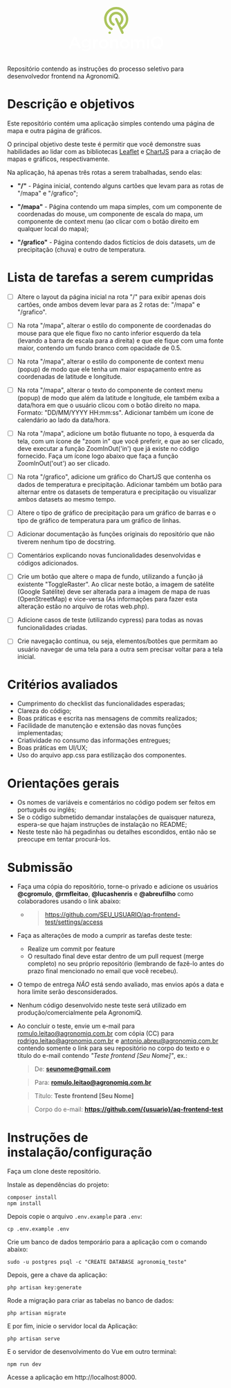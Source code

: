 <p align="center">
  <br>
  <div style="margin:auto; width: 220px">
  <svg xmlns="http://www.w3.org/2000/svg" viewBox="0 0 510.2 240.9" class="w-24"><g><g><path fill="#ABC45C" d="M320,67.1c0-35.8-29.1-64.8-64.8-64.8s-64.8,29.1-64.8,64.8c0,24.8,14.5,47.8,36.8,58.5c3.2,1.5,7,0.2,8.6-3
			c1.5-3.2,0.2-7-3-8.6c-17.9-8.6-29.5-27-29.5-46.9c0-28.7,23.3-52,52-52s52,23.3,52,52c0,17.9-9.5,34.7-24.5,44.1l-5.6-12
			C287.6,92,294,80,294,67.1c0-21.4-17.4-38.9-38.9-38.9c-21.4,0-38.9,17.4-38.9,38.9c0,14.9,8.3,28.2,21.6,34.8
			c0.9,0.5,1.9,0.7,2.9,0.7c2.4,0,4.6-1.3,5.8-3.6c1.6-3.2,0.3-7-2.9-8.6c-8.9-4.4-14.5-13.4-14.5-23.3c0-14.3,11.7-26,26-26
			c14.3,0,26,11.7,26,26c0,7.9-3.6,15.3-9.6,20.2L261,64.4c-1.5-3.2-5.3-4.6-8.5-3.1c-3.2,1.5-4.6,5.3-3.1,8.5l33.9,73.2
			c1.1,2.3,3.4,3.7,5.8,3.7c0.9,0,1.8-0.2,2.7-0.6c3.2-1.5,4.6-5.3,3.1-8.5l-6.8-14.7C307.6,111.4,320,90,320,67.1z"></path><path fill="#ABC45C" d="M220.1,133.9c-3.6,0-6.5,2.9-6.5,6.5c0,3.6,2.9,6.5,6.5,6.5c3.6,0,6.5-2.9,6.5-6.5
			C226.6,136.7,223.7,133.9,220.1,133.9z"></path></g><g><path fill="#fff" d="M40,164.1c-1.3-2.8-3.4-4.5-6.6-4.5h-0.5c-3.2,0-5.4,1.7-6.7,4.5L2.6,216.7c-0.5,0.9-0.7,1.7-0.7,2.5
			c0,2.9,2.3,5.2,5.2,5.2c2.4,0,4.3-1.3,5.2-3.5l5.4-12.2h30.8l5.2,11.9c1,2.4,2.8,3.9,5.4,3.9c3,0,5.3-2.4,5.3-5.4
			c0-0.7-0.2-1.5-0.6-2.4L40,164.1z M21.8,198.8L33,173.1l11.2,25.7H21.8z"></path><path fill="#fff" d="M113.4,175.5c-3,0-5.4,2.4-5.4,5.4v2.3c-3.7-4.4-8.7-8.2-16.8-8.2c-11.2,0-21.8,8.3-21.8,22.5v0.2
			c0,14.1,10.5,22.4,21.8,22.4c7.9,0,12.9-3.6,16.9-8.8v3.7c0,9.6-5.4,14.7-15.2,14.7c-5.5,0-10.3-1.4-14.7-3.8
			c-0.5-0.3-1.2-0.5-2-0.5c-2.5,0-4.6,2.1-4.6,4.5c0,2.1,1.2,3.6,3.1,4.4c5.8,2.8,11.8,4.3,18.5,4.3c8.6,0,15.3-2.1,19.7-6.4
			c4-4,6.1-10,6.1-18.1v-33.1C119,178,116.5,175.5,113.4,175.5z M108.2,197.7c0,7.8-6.4,13.2-14.1,13.2c-7.5,0-13.6-5.4-13.6-13.2
			v-0.2c0-7.9,6-13.2,13.6-13.2c7.6,0,14.1,5.4,14.1,13.2V197.7z"></path><path fill="#fff" d="M154,175.4c-4.8,0-9.5,4.5-12.1,10.5v-4.9c0-3.1-2.4-5.5-5.5-5.5c-3.1,0-5.4,2.4-5.4,5.5V219
			c0,3.1,2.5,5.4,5.4,5.4c3.1,0,5.5-2.4,5.5-5.4v-14.2c0-11.3,5.4-17.3,13.2-18.7c2.5-0.5,4.4-2.4,4.4-5.3
			C159.4,177.7,157.4,175.4,154,175.4z"></path><path fill="#fff" d="M187.9,175.1c-14.7,0-25.6,11.3-25.6,25v0.2c0,13.6,10.8,24.8,25.4,24.8c14.8,0,25.7-11.3,25.7-25v-0.2
			C213.4,186.2,202.6,175.1,187.9,175.1z M202.4,200.3c0,8.3-5.6,15.2-14.5,15.2c-8.5,0-14.6-7-14.6-15.3v-0.2
			c0-8.3,5.6-15.2,14.4-15.2c8.6,0,14.7,7,14.7,15.4V200.3z"></path><path fill="#fff" d="M248.7,175.1c-7.4,0-11.9,3.9-15,8.3v-2.4c0-3.1-2.4-5.5-5.5-5.5c-3.1,0-5.4,2.4-5.4,5.5V219
			c0,3.1,2.5,5.4,5.4,5.4c3.1,0,5.5-2.4,5.5-5.4v-22c0-7.4,4.4-11.9,10.8-11.9c6.5,0,10.3,4.3,10.3,11.7V219c0,3.1,2.5,5.4,5.5,5.4
			c3.1,0,5.4-2.4,5.4-5.4v-25.6C265.8,182.3,259.5,175.1,248.7,175.1z"></path><path fill="#fff" d="M300.2,175.1c-14.7,0-25.6,11.3-25.6,25v0.2c0,13.6,10.8,24.8,25.4,24.8c14.8,0,25.7-11.3,25.7-25v-0.2
			C325.7,186.2,314.9,175.1,300.2,175.1z M314.7,200.3c0,8.3-5.6,15.2-14.5,15.2c-8.5,0-14.6-7-14.6-15.3v-0.2
			c0-8.3,5.6-15.2,14.4-15.2c8.6,0,14.7,7,14.7,15.4V200.3z"></path><path fill="#fff" d="M391.1,175.1c-7.3,0-12.3,3.4-16.2,8.4c-2.5-5.1-7.4-8.4-14.3-8.4c-7.4,0-11.5,4-14.6,8.3v-2.3
			c0-3.1-2.4-5.5-5.5-5.5s-5.4,2.4-5.4,5.5V219c0,3.1,2.5,5.4,5.4,5.4c3.1,0,5.5-2.4,5.5-5.4v-22c0-7.3,4.2-11.9,10.3-11.9
			c6.1,0,9.7,4.2,9.7,11.6V219c0,3.1,2.4,5.4,5.5,5.4c3,0,5.4-2.4,5.4-5.4v-22c0-7.7,4.3-11.9,10.3-11.9c6.2,0,9.7,4.1,9.7,11.7V219
			c0,3.1,2.4,5.4,5.5,5.4c3.1,0,5.4-2.4,5.4-5.4v-25.6C407.9,181.7,401.5,175.1,391.1,175.1z"></path><path fill="#fff" d="M425.5,157.8c-3.5,0-6.3,2.1-6.3,5.4v0.5c0,3.3,2.7,5.4,6.3,5.4c3.5,0,6.3-2.2,6.3-5.4v-0.5
			C431.7,159.9,429,157.8,425.5,157.8z"></path><path fill="#fff" d="M425.5,175.5c-3.1,0-5.4,2.4-5.4,5.5V219c0,3.1,2.4,5.4,5.4,5.4c3.1,0,5.5-2.4,5.5-5.4v-37.9
			C431,178,428.5,175.5,425.5,175.5z"></path><path fill="#fff" d="M475.3,159.4c-19.5,0-33.3,15-33.3,32.8v0.2c0,17.9,13.6,32.7,33.1,32.7c3.3,0,6.4-0.5,9.3-1.3l1.7,3.6
			c0.9,1.9,2.8,3,4.8,3c0.8,0,1.5-0.2,2.2-0.5c2.6-1.2,3.8-4.4,2.5-7l-1.6-3.5c8.9-5.9,14.3-16,14.3-27.3V192
			C508.4,174.2,494.8,159.4,475.3,159.4z M496.7,192.4c0,6.9-2.7,13-7.3,17.1l-2-4.2c-1.2-2.6-4.4-3.8-7-2.5c-2.6,1.2-3.8,4.4-2.5,7
			l2.1,4.4c-1.5,0.3-3,0.5-4.6,0.5c-12.6,0-21.6-10.2-21.6-22.5V192c0-12.3,8.8-22.4,21.4-22.4s21.6,10.3,21.6,22.6V192.4z"></path></g></g></svg>
      </div>
  <br>
</p>
 
Repositório contendo as instruções do processo seletivo para desenvolvedor frontend na AgronomiQ.

# Descrição e objetivos

Este repositório contém uma aplicação simples contendo uma página de mapa e outra página de gráficos.

O principal objetivo deste teste é permitir que você demonstre suas habilidades ao lidar com as bibliotecas [Leaflet](https://github.com/Leaflet/Leaflet) e [ChartJS](https://www.chartjs.org/docs/latest/getting-started/) para a criação de mapas e gráficos, respectivamente.

Na aplicação, há apenas três rotas a serem trabalhadas, sendo elas:
* **"/"** - Página inicial, contendo alguns cartões que levam para as rotas de "/mapa" e "/grafico";

* **"/mapa"** - Página contendo um mapa simples, com um componente de coordenadas do mouse, um componente de escala do mapa, um componente de context menu (ao clicar com o botão direito em qualquer local do mapa);

* **"/grafico"** - Página contendo dados fictícios de dois datasets, um de precipitação (chuva) e outro de temperatura.


# Lista de tarefas a serem cumpridas
- [ ] Altere o layout da página inicial na rota "/" para exibir apenas dois cartões, onde ambos devem levar para as 2 rotas de: "/mapa" e "/grafico".
- [ ] Na rota "/mapa", alterar o estilo do componente de coordenadas do mouse para que ele fique fixo no canto inferior esquerdo da tela (levando a barra de escala para a direita) e que ele fique com uma fonte maior, contendo um fundo branco com opacidade de 0.5.
- [ ] Na rota "/mapa", alterar o estilo do componente de context menu (popup) de modo que ele tenha um maior espaçamento entre as coordenadas de latitude e longitude.
- [ ] Na rota "/mapa", alterar o texto do componente de context menu (popup) de modo que além da latitude e longitude, ele também exiba a data/hora em que o usuário clicou com o botão direito no mapa. Formato: "DD/MM/YYYY HH:mm:ss". Adicionar também um ícone de calendário ao lado da data/hora.
- [ ] Na rota "/mapa", adicione um botão flutuante no topo, à esquerda da tela, com um ícone de "zoom in" que você preferir, e que ao ser clicado, deve executar a função ZoomInOut('in') que já existe no código fornecido. Faça um ícone logo abaixo que faça a função ZoomInOut('out') ao ser clicado.
- [ ] Na rota "/grafico", adicione um gráfico do ChartJS que contenha os dados de temperatura e precipitação. Adicionar também um botão para alternar entre os datasets de temperatura e precipitação ou visualizar ambos datasets ao mesmo tempo.
- [ ] Altere o tipo de gráfico de precipitação para um gráfico de barras e o tipo de gráfico de temperatura para um gráfico de linhas.
- [ ] Adicionar documentação às funções originais do repositório que não tiverem nenhum tipo de docstring.
- [ ] Comentários explicando novas funcionalidades desenvolvidas e códigos adicionados.
- [ ] Crie um botão que altere o mapa de fundo, utilizando a função já existente "ToggleRaster". Ao clicar neste botão, a imagem de satélite (Google Satélite) deve ser alterada para a imagem de mapa de ruas (OpenStreetMap) e vice-versa (As informações para fazer esta alteração estão no arquivo de rotas web.php).
- [ ] Adicione casos de teste (utilizando cypress) para todas as novas funcionalidades criadas.
- [ ] Crie navegação contínua, ou seja, elementos/botões que permitam ao usuário navegar de uma tela para a outra sem precisar voltar para a tela inicial.


# Critérios avaliados
* Cumprimento do checklist das funcionalidades esperadas;
* Clareza do código;
* Boas práticas e escrita nas mensagens de commits realizados;
* Facilidade de manutenção e extensão das novas funções implementadas;
* Criatividade no consumo das informações entregues;
* Boas práticas em UI/UX;
* Uso do arquivo app.css para estilização dos componentes.

# Orientações gerais
* Os nomes de variáveis e comentários no código podem ser feitos em português ou inglês;
* Se o código submetido demandar instalações de quaisquer natureza, espera-se que hajam instruções de instalação no README;
* Neste teste não há pegadinhas ou detalhes escondidos, então não se preocupe em tentar procurá-los.

# Submissão
* Faça uma cópia do repositório, torne-o privado e adicione os usuários **@cgromulo**, **@rmfleitao**, **@lucashenris** e **@abreufilho** como colaboradores usando o link abaixo:
  * >https://github.com/SEU_USUARIO/aq-frontend-test/settings/access
* Faça as alterações de modo a cumprir as tarefas deste teste:
    * Realize um commit por feature
    * O resultado final deve estar dentro de um pull request (merge completo) no seu próprio repositório (lembrando de fazê-lo antes do prazo final mencionado no email que você recebeu).
* O tempo de entrega *NÃO* está sendo avaliado, mas envios após a data e hora limite serão desconsiderados.
* Nenhum código desenvolvido neste teste será utilizado em produção/comercialmente pela AgronomiQ.
* Ao concluir o teste, envie um e-mail para romulo.leitao@agronomiq.com.br com cópia (CC) para rodrigo.leitao@agronomiq.com.br e antonio.abreu@agronomiq.com.br contendo somente o link para seu repositório no corpo do texto e o título do e-mail contendo *"Teste frontend [Seu Nome]"*, ex.:
  >De: **seunome@gmail.com**

  >Para: **romulo.leitao@agronomiq.com.br**

  >Título: **Teste frontend [Seu Nome]**

  >Corpo do e-mail: **https://github.com/{usuario}/aq-frontend-test**
   
# Instruções de instalação/configuração

Faça um clone deste repositório.

Instale as dependências do projeto:

```
composer install
npm install
```

Depois copie o arquivo `.env.example` para `.env`:

```
cp .env.example .env
```

Crie um banco de dados temporário para a aplicação com o comando abaixo:
    
```
sudo -u postgres psql -c "CREATE DATABASE agronomiq_teste"
```

Depois, gere a chave da aplicação:

```
php artisan key:generate
```

Rode a migração para criar as tabelas no banco de dados:

```
php artisan migrate
```

E por fim, inicie o servidor local da Aplicação:

```
php artisan serve
```

E o servidor de desenvolvimento do Vue em outro terminal:

```
npm run dev
```

Acesse a aplicação em http://localhost:8000.
